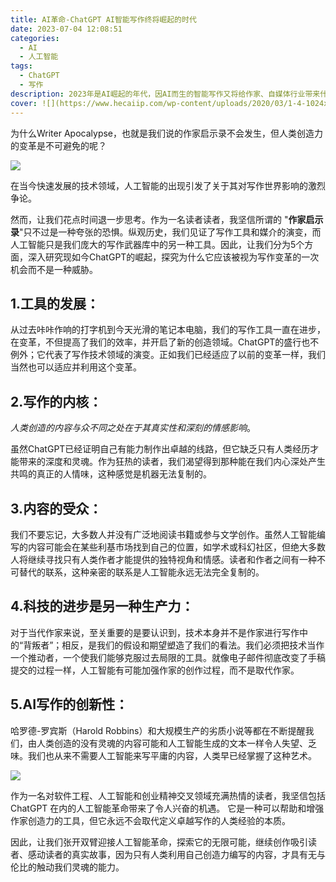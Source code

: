 ```yaml
---
title: AI革命-ChatGPT AI智能写作终将崛起的时代
date: 2023-07-04 12:08:51
categories:
  - AI
  - 人工智能
tags:
  - ChatGPT
  - 写作
description: 2023年是AI崛起的年代，因AI而生的智能写作又将给作家、自媒体行业带来什么新的变化呢？
cover: ![](https://www.hecaiip.com/wp-content/uploads/2020/03/1-4-1024x608.jpg)
---
```


为什么Writer Apocalypse，也就是我们说的作家启示录不会发生，但人类创造力的变革是不可避免的呢？

![](https://files.mdnice.com/user/45886/405c3cd5-4172-4839-83ee-5838e9eb0ccc.png)

在当今快速发展的技术领域，人工智能的出现引发了关于其对写作世界影响的激烈争论。

然而，让我们花点时间退一步思考。作为一名读者读者，我坚信所谓的 "**作家启示录**"只不过是一种夸张的恐惧。纵观历史，我们见证了写作工具和媒介的演变，而人工智能只是我们庞大的写作武器库中的另一种工具。因此，让我们分为5个方面，深入研究现如今ChatGPT的崛起，探究为什么它应该被视为写作变革的一次机会而不是一种威胁。

## 1.工具的发展：

从过去咔咔作响的打字机到今天光滑的笔记本电脑，我们的写作工具一直在进步，在变革，不但提高了我们的效率，并开启了新的创造领域。ChatGPT的盛行也不例外；它代表了写作技术领域的演变。正如我们已经适应了以前的变革一样，我们当然也可以适应并利用这个变革。

## 2.写作的内核：

*人类创造的内容与众不同之处在于其真实性和深刻的情感影响*。

虽然ChatGPT已经证明自己有能力制作出卓越的线路，但它缺乏只有人类经历才能带来的深度和灵魂。作为狂热的读者，我们渴望得到那种能在我们内心深处产生共鸣的真正的人情味，这种感觉是机器无法复制的。

## 3.内容的受众：

我们不要忘记，大多数人并没有广泛地阅读书籍或参与文学创作。虽然人工智能编写的内容可能会在某些利基市场找到自己的位置，如学术或科幻社区，但绝大多数人将继续寻找只有人类作者才能提供的独特视角和情感。读者和作者之间有一种不可替代的联系，这种亲密的联系是人工智能永远无法完全复制的。

## 4.科技的进步是另一种生产力：

对于当代作家来说，至关重要的是要认识到，技术本身并不是作家进行写作中的“背叛者”；相反，是我们的假设和期望塑造了我们的看法。我们必须把技术当作一个推动者，一个使我们能够克服过去局限的工具。就像电子邮件彻底改变了手稿提交的过程一样，人工智能有可能加强作家的创作过程，而不是取代作家。

## 5.AI写作的创新性：

哈罗德-罗宾斯（Harold Robbins）和大规模生产的劣质小说等都在不断提醒我们，由人类创造的没有灵魂的内容可能和人工智能生成的文本一样令人失望、乏味。我们也从来不需要人工智能来写平庸的内容，人类早已经掌握了这种艺术。

![](https://files.mdnice.com/user/45886/7ba3c416-3b31-4b04-85a1-dfb4724230b3.png)

作为一名对软件工程、人工智能和创业精神交叉领域充满热情的读者，我坚信包括 ChatGPT 在内的人工智能革命带来了令人兴奋的机遇。 它是一种可以帮助和增强作家创造力的工具，但它永远不会取代定义卓越写作的人类经验的本质。

因此，让我们张开双臂迎接人工智能革命，探索它的无限可能，继续创作吸引读者、感动读者的真实故事，因为只有人类利用自己创造力编写的内容，才具有无与伦比的触动我们灵魂的能力。
